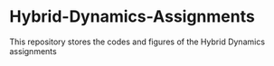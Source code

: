 # Hybrid-Dynamics-Assignments
This repository stores the codes and figures of the Hybrid Dynamics assignments
